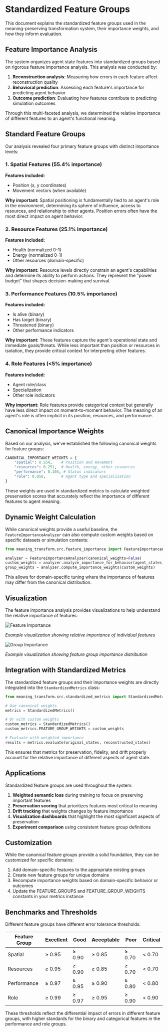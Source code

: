# Standardized Feature Groups

This document explains the standardized feature groups used in the meaning-preserving transformation system, their importance weights, and how they inform evaluation.

## Feature Importance Analysis

The system organizes agent state features into standardized groups based on rigorous feature importance analysis. This analysis was conducted by:

1. **Reconstruction analysis**: Measuring how errors in each feature affect reconstruction quality
2. **Behavioral prediction**: Assessing each feature's importance for predicting agent behavior
3. **Outcome prediction**: Evaluating how features contribute to predicting simulation outcomes

Through this multi-faceted analysis, we determined the relative importance of different features to an agent's functional meaning.

## Standard Feature Groups

Our analysis revealed four primary feature groups with distinct importance levels:

### 1. Spatial Features (55.4% importance)

**Features included:**
- Position (x, y coordinates)
- Movement vectors (when available)

**Why important:** Spatial positioning is fundamentally tied to an agent's role in the environment, determining its sphere of influence, access to resources, and relationship to other agents. Position errors often have the most direct impact on agent behavior.

### 2. Resource Features (25.1% importance)

**Features included:**
- Health (normalized 0-1)
- Energy (normalized 0-1)
- Other resources (domain-specific)

**Why important:** Resource levels directly constrain an agent's capabilities and determine its ability to perform actions. They represent the "power budget" that shapes decision-making and survival.

### 3. Performance Features (10.5% importance)

**Features included:**
- Is alive (binary)
- Has target (binary)
- Threatened (binary)
- Other performance indicators

**Why important:** These features capture the agent's operational state and immediate goals/threats. While less important than position or resources in isolation, they provide critical context for interpreting other features.

### 4. Role Features (<5% importance)

**Features included:**
- Agent role/class
- Specialization
- Other role indicators

**Why important:** Role features provide categorical context but generally have less direct impact on moment-to-moment behavior. The meaning of an agent's role is often implicit in its position, resources, and performance.

## Canonical Importance Weights

Based on our analysis, we've established the following canonical weights for feature groups:

```python
CANONICAL_IMPORTANCE_WEIGHTS = {
    "spatial": 0.554,    # Position and movement
    "resources": 0.251,  # Health, energy, other resources
    "performance": 0.105, # Status indicators
    "role": 0.050,       # Agent type and specialization
}
```

These weights are used in standardized metrics to calculate weighted preservation scores that accurately reflect the importance of different features to agent meaning.

## Dynamic Weight Calculation

While canonical weights provide a useful baseline, the `FeatureImportanceAnalyzer` can also compute custom weights based on specific datasets or simulation contexts:

```python
from meaning_transform.src.feature_importance import FeatureImportanceAnalyzer

analyzer = FeatureImportanceAnalyzer(canonical_weights=False)
custom_weights = analyzer.analyze_importance_for_behavior(agent_states, behavior_vectors)
group_weights = analyzer.compute_importance_weights(custom_weights)
```

This allows for domain-specific tuning where the importance of features may differ from the canonical distribution.

## Visualization

The feature importance analysis provides visualizations to help understand the relative importance of features:

![Feature Importance](./images/feature_importance.png)

*Example visualization showing relative importance of individual features*

![Group Importance](./images/group_importance.png)

*Example visualization showing feature group importance distribution*

## Integration with Standardized Metrics

The standardized feature groups and their importance weights are directly integrated into the `StandardizedMetrics` class:

```python
from meaning_transform.src.standardized_metrics import StandardizedMetrics

# Use canonical weights
metrics = StandardizedMetrics()

# Or with custom weights
custom_metrics = StandardizedMetrics()
custom_metrics.FEATURE_GROUP_WEIGHTS = custom_weights

# Evaluate with weighted importance
results = metrics.evaluate(original_states, reconstructed_states)
```

This ensures that metrics for preservation, fidelity, and drift properly account for the relative importance of different aspects of agent state.

## Applications

Standardized feature groups are used throughout the system:

1. **Weighted semantic loss** during training to focus on preserving important features
2. **Preservation scoring** that prioritizes features most critical to meaning
3. **Drift tracking** that weights changes by feature importance
4. **Visualization dashboards** that highlight the most significant aspects of preservation
5. **Experiment comparison** using consistent feature group definitions

## Customization

While the canonical feature groups provide a solid foundation, they can be customized for specific domains:

1. Add domain-specific features to the appropriate existing groups
2. Create new feature groups for unique domains
3. Recompute importance weights based on domain-specific behavior or outcomes
4. Update the FEATURE_GROUPS and FEATURE_GROUP_WEIGHTS constants in your metrics instance

## Benchmarks and Thresholds

Different feature groups have different error tolerance thresholds:

| Feature Group | Excellent | Good | Acceptable | Poor | Critical |
|---------------|-----------|------|------------|------|----------|
| Spatial       | ≥ 0.95    | ≥ 0.90 | ≥ 0.85     | ≥ 0.70 | < 0.70   |
| Resources     | ≥ 0.95    | ≥ 0.90 | ≥ 0.85     | ≥ 0.70 | < 0.70   |
| Performance   | ≥ 0.97    | ≥ 0.95 | ≥ 0.90     | ≥ 0.80 | < 0.80   |
| Role          | ≥ 0.99    | ≥ 0.97 | ≥ 0.95     | ≥ 0.90 | < 0.90   |

These thresholds reflect the differential impact of errors in different feature groups, with higher standards for the binary and categorical features in the performance and role groups. 